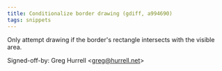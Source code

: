 ```yaml
---
title: Conditionalize border drawing (gdiff, a994690)
tags: snippets
---
```


Only attempt drawing if the border's rectangle intersects with the visible area.

Signed-off-by: Greg Hurrell &lt;greg@hurrell.net&gt;
